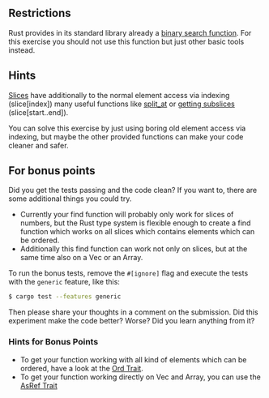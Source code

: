 ## Restrictions

Rust provides in its standard library already a
[binary search function](https://doc.rust-lang.org/std/primitive.slice.html#method.binary_search).
For this exercise you should not use this function but just other basic tools instead.

## Hints

[Slices](https://doc.rust-lang.org/book/second-edition/ch04-03-slices.html) have additionally to
the normal element access via indexing (slice[index]) many useful functions like
[split_at](https://doc.rust-lang.org/std/primitive.slice.html#method.split_at) or [getting
subslices](https://doc.rust-lang.org/std/primitive.slice.html#method.get) (slice[start..end]).

You can solve this exercise by just using boring old element access via indexing, but maybe the
other provided functions can make your code cleaner and safer.

## For bonus points

Did you get the tests passing and the code clean? If you want to, there
are some additional things you could try.

- Currently your find function will probably only work for slices of numbers,
  but the Rust type system is flexible enough to create a find function which
  works on all slices which contains elements which can be ordered.
- Additionally this find function can work not only on slices, but at the
  same time also on a Vec or an Array.

To run the bonus tests, remove the `#[ignore]` flag and execute the tests with
the `generic` feature, like this:

```bash
$ cargo test --features generic
```

Then please share your thoughts in a comment on the submission. Did this
experiment make the code better? Worse? Did you learn anything from it?

### Hints for Bonus Points

- To get your function working with all kind of elements which can be ordered,
  have a look at the [Ord Trait](https://doc.rust-lang.org/std/cmp/trait.Ord.html).
- To get your function working directly on Vec and Array, you can use the
  [AsRef Trait](https://doc.rust-lang.org/std/convert/trait.AsRef.html)
